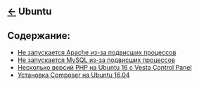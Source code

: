 [&larr;](../readme.md "Операционные системы") Ubuntu
--------------------------------------

## <a name="content"></a> Содержание:
- [Не запускается Apache из-за подвисших процессов](apache-does-not-start-due-to-hang-processes.md "Не запускается Apache из-за подвисших процессов")
- [Не запускается MySQL из-за подвисших процессов](mysql-does-not-start-due-to-hang-processes.md "Не запускается MySQL из-за подвисших процессов")
- [Несколько версий PHP на Ubuntu 16 c Vesta Control Panel](multiple-php-versions-on-ubuntu-16-with-vesta-control-panel.md "Несколько версий PHP на Ubuntu 16 c Vesta Control Panel")
- [Установка Composer на Ubuntu 16.04](install-composer-on-ubuntu-16-04.md "Установка Composer на Ubuntu 16.04")